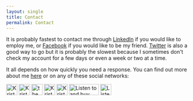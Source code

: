 ```yaml
---
layout: single
title: Contact
permalink: Contact
---
```


It is probably fastest to contact me through <a href="http://www.linkedin.com/in/kristeraxel" target="_blank">LinkedIn</a> if you would like to employ me, or <a href="https://www.facebook.com/music.krister.axel" target="_blank">Facebook</a> if you would like to be my friend. <a href="http://twitter.com/kristeraxel" target="_blank">Twitter</a> is also a good way to go but it is probably the slowest because I sometimes don't check my account for a few days or even a week or two at a time.

It all depends on how quickly you need a response. You can find out more about me <a href="/Info">here</a> or on any of these social networks:
<br/>
<p class="contact">
  <a href="https://www.facebook.com/music.krister.axel" title="Krister Axel on Facebook" target="_blank">
	<img src="/img/facebook.png" width="30" height="30" alt="Krister Axel on Facebook"></a>
  <a href="http://twitter.com/kristeraxel" title="Krister Axel on Twitter" target="_blank">
	<img src="/img/twitter.png" width="30" height="30" alt="Krister Axel on Twitter"></a>
  <a href="http://klout.com/kristeraxel" title="the Klout score for Krister Axel" target="_blank">
	<img src="/img/klout.jpg" width="30" height="30" alt="the Klout score for Krister Axel"></a>
  <a href="http://www.linkedin.com/in/kristeraxel" title="Krister Axel on LinkedIn" target="_blank">
	<img src="/img/linkedin.jpg" width="30" height="30" alt="Krister Axel on LinkedIn"></a>
  <a href="http://itunes.apple.com/us/artist/krister-axel/id16710514" title="Krister Axel on iTunes" target="_blank">
	<img src="/img/itunes_logo-315x315.png" width="30" height="30" alt="Krister Axel on iTunes"></a>
  <a href="http://axelradio.com" title="Listen to and buy Krister Axel songs on Bandcamp" target="_blank">
	<img src="/img/bandcamp2.png" width="80" height="30" alt="Listen to and buy Krister Axel songs on Bandcamp"></a>
  <a href="http://axel.me/g" title="Krister Axel on Google +" target="_blank">
	<img src="/img/plus-icon-48x48.png" width="30" height="30" alt="Listen to and buy Krister Axel songs on Bandcamp"></a>
</p>
<br/>